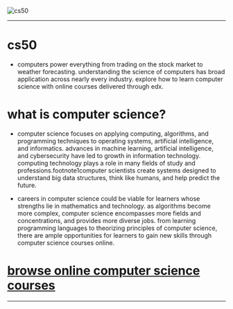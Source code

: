 ![cs50](https://encrypted-tbn0.gstatic.com/images?q=tbn:and9gcqts2tpn7zukjtrkwbxulnro5xtsas7atrmlhovm5yftaxjhmkd4icd4bbfmgkxc05hme8&usqp=cau "logo title text 1")

___
# cs50

- computers power everything from trading on the stock market to weather forecasting. understanding the science of computers has broad application across nearly every industry. explore how to learn computer science with online courses delivered through edx.


#  what is computer science?
- computer science focuses on applying computing, algorithms, and programming techniques to operating systems, artificial intelligence, and informatics. advances in machine learning, artificial intelligence, and cybersecurity have led to growth in information technology. computing technology plays a role in many fields of study and professions.footnote1computer scientists create systems designed to understand big data structures, think like humans, and help predict the future.  

- careers in computer science could be viable for learners whose strengths lie in mathematics and technology. as algorithms become more complex, computer science encompasses more fields and concentrations, and provides more diverse jobs. from learning programming languages to theorizing principles of computer science, there are ample opportunities for learners to gain new skills through computer science courses online.


# [browse online computer science courses](https://www.edx.org/learn/computer-science)


___